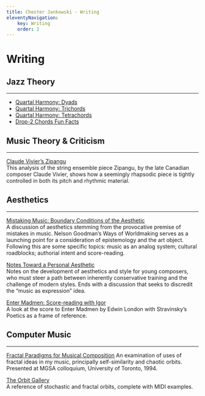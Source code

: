 ```yaml
---
title: Chester Jankowski - Writing
eleventyNavigation:
    key: Writing
    order: 2
---
```

# Writing

## Jazz Theory

---

*   [Quartal Harmony: Dyads](https://www.chesterjankowski.com/quartal-harmony-dyads/)
*   [Quartal Harmony: Trichords](https://www.chesterjankowski.com/quartal-harmony-trichords/)
*   [Quartal Harmony: Tetrachords](https://www.chesterjankowski.com/quartal-harmony-tetrachords/)
*   [Drop-2 Chords Fun Facts](https://www.chesterjankowski.com/drop-2-chord-fun-facts/)

## Music Theory & Criticism

---

[Claude Vivier’s Zipangu](https://www.chesterjankowski.com/writing/claude-viviers-zipangu/)  
This analysis of the string ensemble piece Zipangu, by the late Canadian composer Claude Vivier, shows how a seemingly rhapsodic piece is tightly controlled in both its pitch and rhythmic material.

## Aesthetics

---

[Mistaking Music: Boundary Conditions of the Aesthetic](https://www.chesterjankowski.com/writing/mistaking-music-boundary-conditions-of-the-aesthetic/)  
A discussion of aesthetics stemming from the provocative premise of mistakes in music. Nelson Goodman’s Ways of Worldmaking serves as a launching point for a consideration of epistemology and the art object. Following this are some specific topics: music as an analog system; cultural roadblocks; authorial intent and score-reading.

[Notes Toward a Personal Aesthetic](https://www.chesterjankowski.com/writing/notes-toward-a-personal-aesthetic/)  
Notes on the development of aesthetics and style for young composers, who must steer a path between inherently conservative training and the challenge of modern styles. Ends with a discussion that seeks to discredit the “music as expression” idea.

[Enter Madmen: Score-reading with Igor](https://www.chesterjankowski.com/writing/enter-madmen-score-reading-with-igor/)  
A look at the score to Enter Madmen by Edwin London with Stravinsky’s Poetics as a frame of reference.

## Computer Music

---

[Fractal Paradigms for Musical Composition](https://www.chesterjankowski.com/writing/fractal-paradigms-for-musical-composition/)
An examination of uses of fractal ideas in my music, principally self-similarity and chaotic orbits. Presented at MGSA colloquium, University of Toronto, 1994.

[The Orbit Gallery](https://www.chesterjankowski.com/writing/welcome-to-the-orbit-gallery/)  
A reference of stochastic and fractal orbits, complete with MIDI examples.